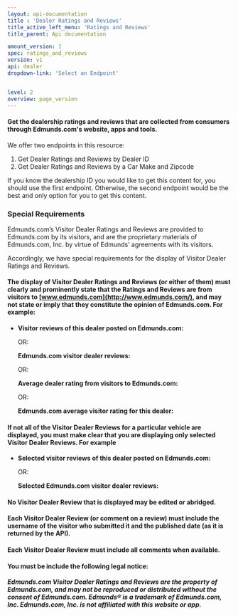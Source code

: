 ```yaml
---
layout: api-documentation
title : 'Dealer Ratings and Reviews'
title_active_left_menu: 'Ratings and Reviews'
title_parent: Api documentation

amount_version: 1
spec: ratings_and_reviews
version: v1
api: dealer
dropdown-link: 'Select an Endpoint'


level: 2
overview: page_version
---
```


#### Get the dealership ratings and reviews that are collected from consumers through Edmunds.com's website, apps and tools.

We offer two endpoints in this resource:

1. Get Dealer Ratings and Reviews by Dealer ID
2. Get Dealer Ratings and Reviews by a Car Make and Zipcode

If you know the dealership ID you would like to get this content for, you should use the first endpoint. Otherwise, the second endpoint would be the best and only option for you to get this content.

### Special Requirements

Edmunds.com’s Visitor Dealer Ratings and Reviews are provided to Edmunds.com by its visitors, and are the proprietary materials of Edmunds.com, Inc. by virtue of Edmunds’ agreements with its visitors.

Accordingly, we have special requirements for the display of Visitor Dealer Ratings and Reviews. 

#### The display of Visitor Dealer Ratings and Reviews (or either of them) must clearly and prominently state that the Ratings and Reviews are from visitors to [www.edmunds.com](http://www.edmunds.com/), and may not state or imply that they constitute the opinion of Edmunds.com.  For example:

*	**Visitor reviews of this dealer posted on Edmunds.com:**

	OR:

	**Edmunds.com visitor dealer reviews:**

	OR:

	**Average dealer rating from visitors to Edmunds.com:**

	OR:

	**Edmunds.com average visitor rating for this dealer:**

#### If not all of the Visitor Dealer Reviews for a particular vehicle are displayed, you must make clear that you are displaying only selected Visitor Dealer Reviews.  For example

*	**Selected visitor reviews of this dealer posted on Edmunds.com:**

	OR:

	**Selected Edmunds.com visitor dealer reviews:**

#### No Visitor Dealer Review that is displayed may be edited or abridged.

#### Each Visitor Dealer Review (or comment on a review) must include the username of the visitor who submitted it and the published date (as it is returned by the API).

#### Each Visitor Dealer Review must include all comments when available.

#### You must be include the following legal notice:

***Edmunds.com Visitor Dealer Ratings and Reviews are the property of Edmunds.com, and may not be reproduced or distributed without the consent of Edmunds.com.  Edmunds® is a trademark of Edmunds.com, Inc. Edmunds.com, Inc. is not affiliated with this website or app.***

